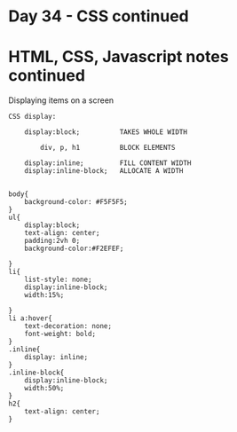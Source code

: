 # Day 34 - CSS continued

# HTML, CSS, Javascript notes continued

Displaying items on a screen

```
CSS display: 

	display:block;  		TAKES WHOLE WIDTH

		div, p, h1          BLOCK ELEMENTS 

	display:inline; 		FILL CONTENT WIDTH 
	display:inline-block;  	ALLOCATE A WIDTH
```

```

body{
    background-color: #F5F5F5;
}
ul{
    display:block;
    text-align: center;
    padding:2vh 0;
    background-color:#F2EFEF;

}
li{
    list-style: none;
    display:inline-block;
    width:15%;

}
li a:hover{
    text-decoration: none;
    font-weight: bold;
}
.inline{
    display: inline;
}
.inline-block{
    display:inline-block;
    width:50%;
}
h2{
    text-align: center;
}
```